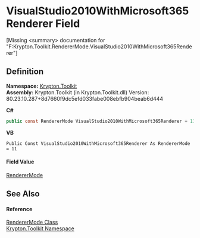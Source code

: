 # VisualStudio2010WithMicrosoft365Renderer Field


\[Missing &lt;summary&gt; documentation for "F:Krypton.Toolkit.RendererMode.VisualStudio2010WithMicrosoft365Renderer"\]



## Definition
**Namespace:** <a href="79d2eac2-21f4-54ff-7552-b20c33c30600.md">Krypton.Toolkit</a>  
**Assembly:** Krypton.Toolkit (in Krypton.Toolkit.dll) Version: 80.23.10.287+8d7660f9dc5efd033fabe008ebfb904beab6d444

**C#**
``` C#
public const RendererMode VisualStudio2010WithMicrosoft365Renderer = 11
```
**VB**
``` VB
Public Const VisualStudio2010WithMicrosoft365Renderer As RendererMode = 11
```



#### Field Value
<a href="636ce640-2730-2d08-db3c-c21b4d26c4fa.md">RendererMode</a>

## See Also


#### Reference
<a href="636ce640-2730-2d08-db3c-c21b4d26c4fa.md">RendererMode Class</a>  
<a href="79d2eac2-21f4-54ff-7552-b20c33c30600.md">Krypton.Toolkit Namespace</a>  
